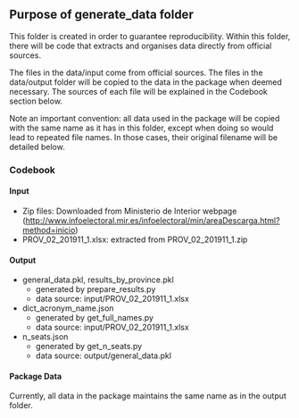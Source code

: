 ## Purpose of generate_data folder
This folder is created in order to guarantee reproducibility. Within this folder, there will be code that extracts and organises data directly from official sources.

The files in the data/input come from official sources. The files in the data/output folder will be copied to the data in the package when deemed necessary. The sources of each file will be explained in the Codebook section below.

Note an important convention: all data used in the package will be copied with the same name as it has in this folder, except when doing so would lead to repeated file names. In those cases, their original filename will be detailed below.

### Codebook
#### Input
- Zip files: Downloaded from Ministerio de Interior webpage (http://www.infoelectoral.mir.es/infoelectoral/min/areaDescarga.html?method=inicio)
- PROV_02_201911_1.xlsx: extracted from PROV_02_201911_1.zip

#### Output
- general_data.pkl, results_by_province.pkl
  - generated by prepare_results.py
  - data source: input/PROV_02_201911_1.xlsx
- dict_acronym_name.json
  - generated by get_full_names.py
  - data source: input/PROV_02_201911_1.xlsx
- n_seats.json
  - generated by get_n_seats.py
  - data source: output/general_data.pkl

#### Package Data
Currently, all data in the package maintains the same name as in the output folder.
